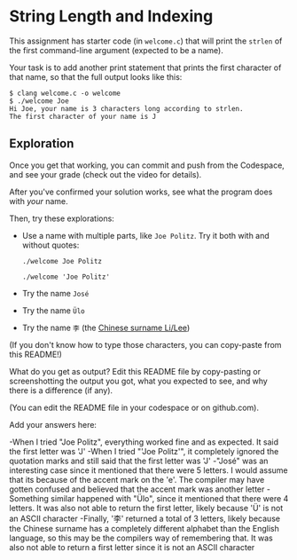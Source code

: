 # String Length and Indexing

This assignment has starter code (in `welcome.c`) that will print the `strlen` of the first command-line argument (expected to be a name).

Your task is to add another print statement that prints the first character of that name, so that the full output looks like this:

```
$ clang welcome.c -o welcome
$ ./welcome Joe
Hi Joe, your name is 3 characters long according to strlen.
The first character of your name is J
```

## Exploration

Once you get that working, you can commit and push from the Codespace, and see your grade (check out the video for details).

After you've confirmed your solution works, see what the program does with _your_ name.

Then, try these explorations:

- Use a name with multiple parts, like `Joe Politz`. Try it both with and without quotes:

  `./welcome Joe Politz`
  
  `./welcome 'Joe Politz'`
- Try the name `José`
- Try the name `Ülo`
- Try the name `李` (the [Chinese surname Li/Lee](https://en.wikipedia.org/wiki/Li_(surname_%E6%9D%8E)))

(If you don't know how to type those characters, you can copy-paste from this README!)

What do you get as output? Edit this README file by copy-pasting or screenshotting the output you got, what you expected to see, and why there is a difference (if any).

(You can edit the README file in your codespace or on github.com).

Add your answers here:

-When I tried "Joe Politz", everything worked fine and as expected. It said the first letter was 'J'
-When I tried "'Joe Politz'", it completely ignored the quotation marks and still said that the first letter was 'J'
-"José" was an interesting case since it mentioned that there were 5 letters. I would assume that its because of the accent mark on the 'e'. The compiler may have gotten confused and believed that the accent mark was another letter
-Something similar happened with "Ülo", since it mentioned that there were 4 letters. It was also not able to return the first letter, likely because 'Ü' is not an ASCII character
-Finally, '李' returned a total of 3 letters, likely because the Chinese surname has a completely different alphabet than the English language, so this may be the compilers way of remembering that. It was also not able to return a first letter since it is not an ASCII character 

